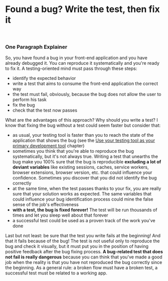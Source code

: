 # Found a bug? Write the test, then fix it

<br/>

### One Paragraph Explainer

So, you have found a bug in your front-end application and you have already debugged it. You can reproduce it systematically and you're ready to fix it. A testing-oriented mind must pass through these steps:
- identify the expected behavior
- write a test that aims to consume the front-end application the correct way
- the test must fail, obviously, because the bug does not allow the user to perform his task
- fix the bug
- check that the test now passes

What are the advantages of this approach? Why should you write a test? I know that fixing the bug without a test could seem faster but consider that:
- as usual, your testing tool is faster than you to reach the state of the application that shows the bug (see the [Use your testing tool as your primary development tool](/sections/generic-best-practices/use-your-testing-tool-as-your-primary-development-tool.md) chapter)
- sometimes you think that you're able to reproduce the bug systematically, but it's not always true. Writing a test that unearths the bug make you 100% sure that the bug is reproducible **excluding a lot of deviant variables** like existing sessions, caches, service workers, browser extensions, browser version, etc. that could influence your confidence. Sometimes you discover that you did not identify the bug correctly
- at the same time, when the test passes thanks to your fix, you are really sure that your solution works as expected. The same variables that could influence your bug identification process could mine the false sense of the job's effectiveness
- **with a test, the bug is fixed forever!** The test will be run thousands of times and let you sleep well about that forever
- a successful test could be used as a proven track of the work you've done

Last but not least: be sure that the test you write fails at the beginning! And that it fails because of the bug! The test is not useful only to reproduce the bug and check it visually, but it must put you in the position of having positive feedback after the bug fixing process. **A bug-related test that does not fail is really dangerous** because you can think that you've made a good job when the reality is that you have not reproduced the bug correctly since the beginning. As a general rule: a broken flow must have a broken test, a successful test must be related to a working app.
